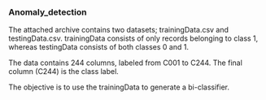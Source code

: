 ### Anomaly_detection

The attached archive contains two datasets; trainingData.csv and testingData.csv. trainingData consists of only records belonging to class 1, whereas testingData consists of both classes 0 and 1.

The data contains 244 columns, labeled from C001 to C244. The final column (C244) is the class label.

The objective is to use the trainingData to generate a bi-classifier.
